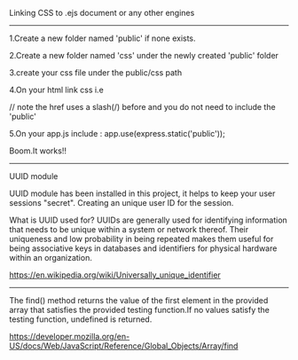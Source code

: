 Linking CSS to .ejs document or any other engines
________________________________________________________

1.Create a new folder named 'public' if none exists.

2.Create a new folder named 'css' under the newly created 'public' folder

3.create your css file under the public/css path

4.On your html link css i.e <link rel="stylesheet" type="text/css"   href="/css/style.css">

// note the href uses a slash(/) before and you do not need to include the 'public'

5.On your app.js include : app.use(express.static('public'));

Boom.It works!!

________________________________________________________
UUID module

UUID module has been installed in this project, it helps to keep your user sessions "secret".
Creating an unique user ID for the session.

What is UUID used for?
UUIDs are generally used for identifying information that needs to be unique within a system or network thereof. Their uniqueness and low probability in being repeated makes them useful for being associative keys in databases and identifiers for physical hardware within an organization.

https://en.wikipedia.org/wiki/Universally_unique_identifier

________________________________________________________________

The find() method returns the value of the first element in the provided array that satisfies the provided testing function.If no values satisfy the testing function, undefined is returned.

https://developer.mozilla.org/en-US/docs/Web/JavaScript/Reference/Global_Objects/Array/find